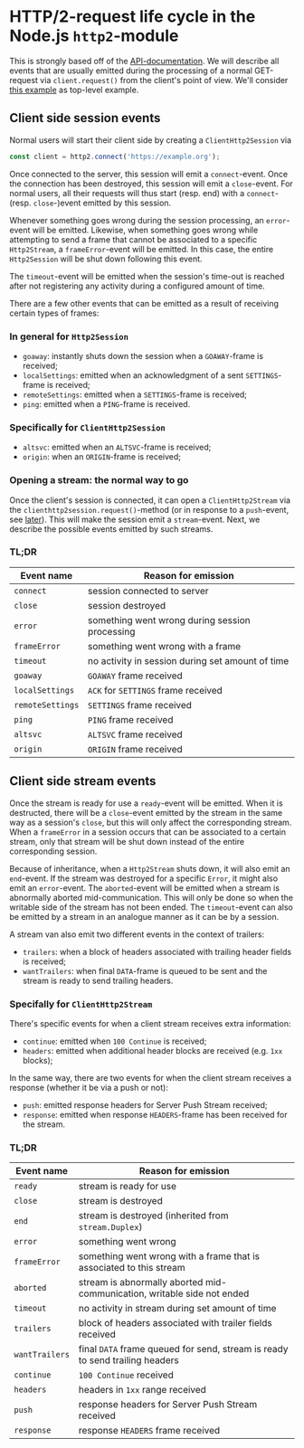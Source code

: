 # HTTP/2-request life cycle in the Node.js ``http2``-module

This is strongly based off of the [API-documentation](https://nodejs.org/api/http2.html).
We will describe all events that are usually emitted during the processing of a normal GET-request
via ``client.request()`` from the client's point of view.
We'll consider [this example](https://nodejs.org/api/http2.html#client-side-example) as top-level example.

## Client side session events

Normal users will start their client side by creating a ``ClientHttp2Session`` via

```ts
const client = http2.connect('https://example.org');
```

Once connected to the server, this session will emit a ``connect``-event.
Once the connection has been destroyed, this session will emit a ``close``-event.
For normal users, all their requests will thus start (resp. end) with a ``connect``-
(resp. ``close``-)event emitted by this session.

Whenever something goes wrong during the session processing, an ``error``-event will be emitted.
Likewise, when something goes wrong while attempting to send a frame that cannot be associated
to a specific ``Http2Stream``, a ``frameError``-event will be emitted.
In this case, the entire ``Http2Session`` will be shut down following this event.

The ``timeout``-event will be emitted when the session's time-out is reached
after not registering any activity during a configured amount of time.

There are a few other events that can be emitted as a result of receiving certain types of frames:

### In general for ``Http2Session``

- ``goaway``: instantly shuts down the session when a ``GOAWAY``-frame is received;
- ``localSettings``: emitted when an acknowledgment of a sent ``SETTINGS``-frame is received;
- ``remoteSettings``: emitted when a ``SETTINGS``-frame is received;
- ``ping``: emitted when a ``PING``-frame is received.

### Specifically for ``ClientHttp2Session``

- ``altsvc``: emitted when an ``ALTSVC``-frame is received;
- ``origin``: when an ``ORIGIN``-frame is received;

### Opening a stream: the normal way to go

Once the client's session is connected, it can open a ``ClientHttp2Stream``
via the ``clienthttp2session.request()``-method
(or in response to a ``push``-event, see [later](#client-side-stream-events)).
This will make the session emit a ``stream``-event.
Next, we describe the possible events emitted by such streams.

### TL;DR

| Event name         | Reason for emission                              |
| ------------------ | ------------------------------------------------ |
| ``connect``        | session connected to server                      |
| ``close``          | session destroyed                                |
| ``error``          | something went wrong during session processing   |
| ``frameError``     | something went wrong with a frame                |
| ``timeout``        | no activity in session during set amount of time |
| ``goaway``         | ``GOAWAY`` frame received                        |
| ``localSettings``  | ``ACK`` for ``SETTINGS`` frame received          |
| ``remoteSettings`` | ``SETTINGS`` frame received                      |
| ``ping``           | ``PING`` frame received                          |
| ``altsvc``         | ``ALTSVC`` frame received                        |
| ``origin``         | ``ORIGIN`` frame received                        |

## Client side stream events

Once the stream is ready for use a ``ready``-event will be emitted.
When it is destructed, there will be a ``close``-event emitted by the stream in the same way as a session's ``close``,
but this will only affect the corresponding stream.
When a ``frameError`` in a session occurs that can be associated to a certain stream,
only that stream will be shut down instead of the entire corresponding session.

Because of inheritance, when a ``Http2Stream`` shuts down, it will also emit an ``end``-event.
If the stream was destroyed for a specific ``Error``, it might also emit an ``error``-event.
The ``aborted``-event will be emitted when a stream is abnormally aborted mid-communication.
This will only be done so when the writable side of the stream has not been ended.
The ``timeout``-event can also be emitted by a stream in an analogue manner as it can be by a session.

A stream van also emit two different events in the context of trailers:

- ``trailers``: when a block of headers associated with trailing header fields is received;
- ``wantTrailers``: when final ``DATA``-frame is queued to be sent and the stream is ready to send trailing headers.

### Specifally for ``ClientHttp2Stream``

There's specific events for when a client stream receives extra information:

- ``continue``: emitted when ``100 Continue`` is received;
- ``headers``: emitted when additional header blocks are received (e.g. ``1xx`` blocks);

In the same way, there are two events for when the client stream receives a response (whether it be via a push or not):

- ``push``: emitted response headers for Server Push Stream received;
- ``response``: emitted when response ``HEADERS``-frame has been received for the stream.

### TL;DR

| Event name       | Reason for emission                                                            |
| ---------------- | ------------------------------------------------------------------------------ |
| ``ready``        | stream is ready for use                                                        |
| ``close``        | stream is destroyed                                                            |
| ``end``          | stream is destroyed (inherited from ``stream.Duplex``)                         |
| ``error``        | something went wrong                                                           |
| ``frameError``   | something went wrong with a frame that is associated to this stream            |
| ``aborted``      | stream is abnormally aborted mid-communication, writable side not ended        |
| ``timeout``      | no activity in stream during set amount of time                                |
| ``trailers``     | block of headers associated with trailer fields received                       |
| ``wantTrailers`` | final ``DATA`` frame queued for send, stream is ready to send trailing headers |
| ``continue``     | ``100 Continue`` received                                                      |
| ``headers``      | headers in ``1xx`` range received                                              |
| ``push``         | response headers for Server Push Stream received                               |
| ``response``     | response ``HEADERS`` frame received                                            |
